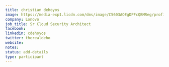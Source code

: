 ```yaml
---
title: christian dehoyos
image: https://media-exp1.licdn.com/dms/image/C5603AQEgDPFcQBMReg/profile-displayphoto-shrink_200_200/0/1629949502399?e=1641427200&v=beta&t=foWdnU0WXs28tQFitQkJHN9P6W40VcsIjvg3FaPW8uk
company: Lonovo
job_title: Sr Cloud Security Architect
facebook:
linkedin: cdehoyos
twitter: therealdeho
website: 
notes:
status: add-details
type: participant
---
```

